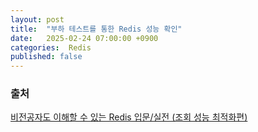 ```yaml
---
layout: post
title:  "부하 테스트를 통한 Redis 성능 확인"
date:   2025-02-24 07:00:00 +0900
categories:  Redis
published: false
---
```


### 출처

[비전공자도 이해할 수 있는 Redis 입문/실전 (조회 성능 최적화편)](https://www.inflearn.com/course/%EB%B9%84%EC%A0%84%EA%B3%B5%EC%9E%90-redis-%EC%9E%85%EB%AC%B8-%EC%84%B1%EB%8A%A5-%EC%B5%9C%EC%A0%81%ED%99%94)